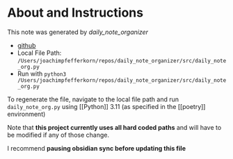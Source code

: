 # About and Instructions
This note was generated  by *daily_note_organizer*
- [github](https://github.com/joachimbbp/daily_note_organizer\n)
- Local File Path: `/Users/joachimpfefferkorn/repos/daily_note_organizer/src/daily_note_org.py`
- Run with `python3 /Users/joachimpfefferkorn/repos/daily_note_organizer/src/daily_note_org.py`

To regenerate the file, navigate to the local file path and run `daily_note_org.py` using [[Python]] 3.11 (as specified in the [[poetry]] environment)

Note that **this project currently uses all hard coded paths** and will have to be modified if any of those change.

I recommend **pausing obsidian sync before updating this file**